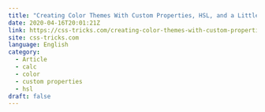```yaml
---
title: "Creating Color Themes With Custom Properties, HSL, and a Little calc()"
date: 2020-04-16T20:01:21Z
link: https://css-tricks.com/creating-color-themes-with-custom-properties-hsl-and-a-little-calc/?utm_medium=RSS&utm_source=news.12bit.vn
site: css-tricks.com
language: English
category:
  - Article
  - calc
  - color
  - custom properties
  - hsl
draft: false
---
```

